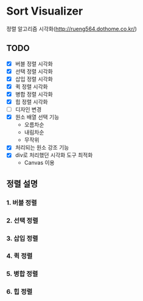 # Sort Visualizer
정렬 알고리즘 시각화(http://rueng564.dothome.co.kr/)
## TODO
  * [x] 버블 정렬 시각화
  * [x] 선택 정렬 시각화
  * [x] 삽입 정렬 시각화
  * [x] 퀵 정렬 시각화
  * [x] 병합 정렬 시각화
  * [x] 힙 정렬 시각화
  * [ ] 디자인 변경
  * [x] 원소 배열 선택 기능
    * 오름차순
    * 내림차순
    * 무작위
  * [x] 처리되는 원소 강조 기능
  * [x] div로 처리했던 시각화 도구 최적화
    * Canvas 이용

## 정렬 설명
  ### 1. 버블 정렬
  ### 2. 선택 정렬
  ### 3. 삽입 정렬
  ### 4. 퀵 정렬
  ### 5. 병합 정렬
  ### 6. 힙 정렬